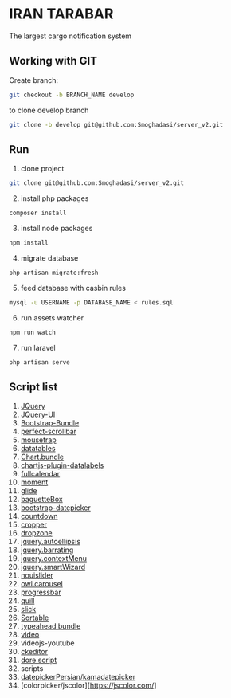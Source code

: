 # IRAN TARABAR
The largest cargo notification system

## Working with GIT
Create branch:
```bash
git checkout -b BRANCH_NAME develop
```
to clone develop branch
```bash
git clone -b develop git@github.com:Smoghadasi/server_v2.git
```


## Run
1. clone project
```bash
git clone git@github.com:Smoghadasi/server_v2.git
```
2. install php packages
```bash
composer install
```
3. install node packages
```bash
npm install
```
4. migrate database
```bash
php artisan migrate:fresh
```
5. feed database with casbin rules
```bash
mysql -u USERNAME -p DATABASE_NAME < rules.sql
```
6. run assets watcher
```bash
npm run watch
```
7. run laravel
```bash
php artisan serve
```

## Script list
1. [JQuery](https://jquery.com/)
2. [JQuery-UI](https://jqueryui.com/)
3. [Bootstrap-Bundle](https://getbootstrap.com/docs/4.6/getting-started/introduction/)
4. [perfect-scrollbar](https://www.npmjs.com/package/perfect-scrollbar)
5. [mousetrap](https://github.com/ccampbell/mousetrap)
6. [datatables](https://datatables.net/)
7. [Chart.bundle](https://www.chartjs.org/)
8. [chartjs-plugin-datalabels](https://chartjs-plugin-datalabels.netlify.app/)
9. [fullcalendar](https://fullcalendar.io/)
10. [moment](https://momentjs.com/)
11. [glide](https://glidejs.com/)
12. [baguetteBox](http://feimosi.github.io/baguetteBox.js/)
13. [bootstrap-datepicker](https://bootstrap-datepicker.readthedocs.io/en/latest/)
14. [countdown](http://countdownjs.org/)
15. [cropper](https://fengyuanchen.github.io/cropper/)
16. [dropzone](https://www.dropzone.dev/js/)
17. [jquery.autoellipsis](https://pvdspek.github.io/jquery.autoellipsis/)
18. [jquery.barrating](https://antennaio.github.io/jquery-bar-rating/)
19. [jquery.contextMenu](https://swisnl.github.io/jQuery-contextMenu/)
20. [jquery.smartWizard](http://techlaboratory.net/jquery-smartwizard)
21. [nouislider](https://refreshless.com/nouislider/)
22. [owl.carousel](https://owlcarousel2.github.io/OwlCarousel2/)
23. [progressbar](https://kimmobrunfeldt.github.io/progressbar.js/)
24. [quill](https://quilljs.com/)
25. [slick](https://kenwheeler.github.io/slick/)
26. [Sortable](https://github.com/SortableJS/Sortable)
27. [typeahead.bundle](https://twitter.github.io/typeahead.js/)
28. [video](https://videojs.com/)
29. videojs-youtube
30. [ckeditor](https://ckeditor.com/)
31. [dore.script](https://dore-jquery-docs.coloredstrategies.com/docs/gettingstarted/introduction)
32. scripts
33. [datepickerPersian/kamadatepicker](https://www.jqueryscript.net/demo/Persian-Jalali-Calendar-Data-Picker-Plugin-With-jQuery-kamaDatepicker/)
34. [colorpicker/jscolor][https://jscolor.com/]
